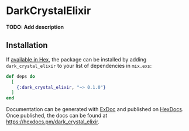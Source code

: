 # DarkCrystalElixir

**TODO: Add description**

## Installation

If [available in Hex](https://hex.pm/docs/publish), the package can be installed
by adding `dark_crystal_elixir` to your list of dependencies in `mix.exs`:

```elixir
def deps do
  [
    {:dark_crystal_elixir, "~> 0.1.0"}
  ]
end
```

Documentation can be generated with [ExDoc](https://github.com/elixir-lang/ex_doc)
and published on [HexDocs](https://hexdocs.pm). Once published, the docs can
be found at <https://hexdocs.pm/dark_crystal_elixir>.

